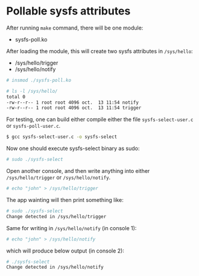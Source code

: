 # Pollable sysfs attributes

After running `make` command, there will be one module:

* sysfs-poll.ko

After loading the module, this will create two sysfs attributes in `/sys/hello`:

* /sys/hello/trigger
* /sys/hello/notify

```bash
# insmod ./sysfs-poll.ko

# ls -l /sys/hello/
total 0
-rw-r--r-- 1 root root 4096 oct.  13 11:54 notify
-rw-r--r-- 1 root root 4096 oct.  13 11:54 trigger
```

For testing, one can build either compile either the file `sysfs-select-user.c`
or `sysfs-poll-user.c`.

```bash
$ gcc sysfs-select-user.c -o sysfs-select
```
Now one should execute sysfs-select binary as sudo:

```bash
# sudo ./sysfs-select 
```

Open another console, and then write anything into either `/sys/hello/trigger`
or `/sys/hello/notify`.

```bash
# echo "john" > /sys/hello/trigger
```
The app wainting will then print something like:

```bash
# sudo ./sysfs-select 
Change detected in /sys/hello/trigger
```
Same for writing in `/sys/hello/notify` (in console 1):

```bash
# echo "john" > /sys/hello/notify
```
which will produce below output (in console 2):

```bash
# ./sysfs-select 
Change detected in /sys/hello/notify
```
